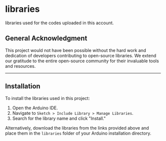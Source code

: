 # libraries
 libraries used for the codes uploaded in this account.
## **General Acknowledgment**

This project would not have been possible without the hard work and dedication of developers contributing to open-source libraries. We extend our gratitude to the entire open-source community for their invaluable tools and resources.

---

## **Installation**

To install the libraries used in this project:
1. Open the Arduino IDE.
2. Navigate to `Sketch > Include Library > Manage Libraries`.
3. Search for the library name and click "Install."

Alternatively, download the libraries from the links provided above and place them in the `libraries` folder of your Arduino installation directory.

